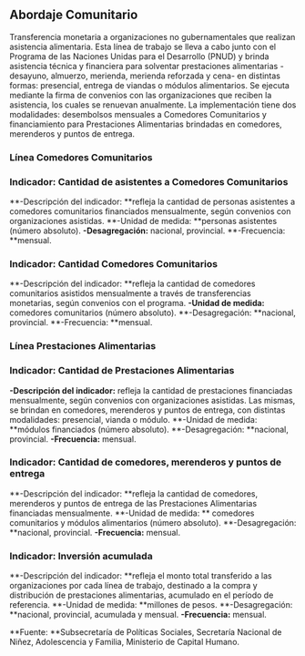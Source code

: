 ## Abordaje Comunitario
Transferencia monetaria a organizaciones no gubernamentales que realizan asistencia alimentaria. Esta línea de trabajo se lleva a cabo junto con el Programa de las Naciones Unidas para el Desarrollo (PNUD) y brinda asistencia técnica y financiera para solventar prestaciones alimentarias -desayuno, almuerzo, merienda, merienda reforzada y cena- en distintas formas: presencial, entrega de viandas o módulos alimentarios. Se ejecuta mediante la firma de convenios con las organizaciones que reciben la asistencia, los cuales se renuevan anualmente. La implementación tiene dos modalidades: desembolsos mensuales a Comedores Comunitarios y financiamiento para Prestaciones Alimentarias brindadas en comedores, merenderos y puntos de entrega.


### Línea Comedores Comunitarios
### Indicador: Cantidad de asistentes a Comedores Comunitarios
**-Descripción del indicador: **refleja la cantidad de personas asistentes a comedores comunitarios financiados mensualmente, según convenios con organizaciones asistidas.
**-Unidad de medida: **personas asistentes (número absoluto).
**-Desagregación:** nacional, provincial.
**-Frecuencia: **mensual.

### Indicador: Cantidad Comedores Comunitarios
**-Descripción del indicador: **refleja la cantidad de comedores comunitarios asistidos mensualmente a través de transferencias monetarias, según convenios con el programa. 
**-Unidad de medida:** comedores comunitarios (número absoluto).
**-Desagregación: **nacional, provincial.
**-Frecuencia: **mensual.

### Línea Prestaciones Alimentarias
### Indicador: Cantidad de Prestaciones Alimentarias
**-Descripción del indicador:** refleja la cantidad de prestaciones financiadas mensualmente, según convenios con organizaciones asistidas. Las mismas, se brindan en comedores, merenderos y puntos de entrega, con distintas modalidades: presencial, vianda o módulo.
**-Unidad de medida:  **módulos financiados (número absoluto).
**-Desagregación: **nacional, provincial.
**-Frecuencia:** mensual.

### Indicador: Cantidad de comedores, merenderos y puntos de entrega
**-Descripción del indicador: **refleja la cantidad de comedores, merenderos y puntos de entrega de las Prestaciones Alimentarias financiadas mensualmente. 
**-Unidad de medida: ** comedores comunitarios y módulos alimentarios (número absoluto).
**-Desagregación: **nacional, provincial.
**-Frecuencia:** mensual.
### Indicador: Inversión acumulada
**-Descripción del indicador: **refleja el monto total transferido a las organizaciones por cada línea de trabajo, destinado a la compra y distribución de prestaciones alimentarias, acumulado en el período de referencia.
**-Unidad de medida: **millones de pesos.
**-Desagregación: **nacional, provincial, acumulada y mensual.
**-Frecuencia:** mensual.

**Fuente: **Subsecretaría de Políticas Sociales, Secretaría Nacional de Niñez, Adolescencia y Familia, Ministerio de Capital Humano.
